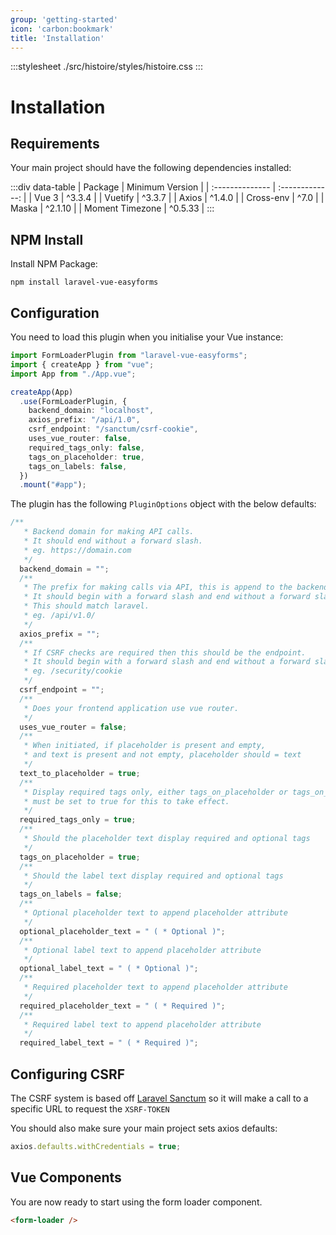 ```yaml
---
group: 'getting-started'
icon: 'carbon:bookmark'
title: 'Installation'
---
```

:::stylesheet ./src/histoire/styles/histoire.css :::

# Installation

## Requirements

Your main project should have the following dependencies installed:

:::div data-table
| Package         | Minimum Version |
| :-------------- | :-------------: |
| Vue 3           |     ^3.3.4      |
| Vuetify         |     ^3.3.7      |
| Axios           |     ^1.4.0      |
| Cross-env       |      ^7.0       |
| Maska           |     ^2.1.10     |
| Moment Timezone |     ^0.5.33     |
:::

## NPM Install

Install NPM Package:

```shell
npm install laravel-vue-easyforms
```

## Configuration

You need to load this plugin when you initialise your Vue instance:

````typescript
import FormLoaderPlugin from "laravel-vue-easyforms";
import { createApp } from "vue";
import App from "./App.vue";

createApp(App)
  .use(FormLoaderPlugin, {
    backend_domain: "localhost",
    axios_prefix: "/api/1.0",
    csrf_endpoint: "/sanctum/csrf-cookie",
    uses_vue_router: false,
    required_tags_only: false,
    tags_on_placeholder: true,
    tags_on_labels: false,
  })
  .mount("#app");
````
The plugin has the following `PluginOptions` object with the below defaults:

````typescript
/**
   * Backend domain for making API calls.
   * It should end without a forward slash.
   * eg. https://domain.com
   */
  backend_domain = "";
  /**
   * The prefix for making calls via API, this is append to the backend domain.
   * It should begin with a forward slash and end without a forward slash.
   * This should match laravel.
   * eg. /api/v1.0/
   */
  axios_prefix = "";
  /**
   * If CSRF checks are required then this should be the endpoint.
   * It should begin with a forward slash and end without a forward slash.
   * eg. /security/cookie
   */
  csrf_endpoint = "";
  /**
   * Does your frontend application use vue router.
   */
  uses_vue_router = false;
  /**
   * When initiated, if placeholder is present and empty,
   * and text is present and not empty, placeholder should = text
   */
  text_to_placeholder = true;
  /**
   * Display required tags only, either tags_on_placeholder or tags_on_labels
   * must be set to true for this to take effect.
   */
  required_tags_only = true;
  /**
   * Should the placeholder text display required and optional tags
   */
  tags_on_placeholder = true;
  /**
   * Should the label text display required and optional tags
   */
  tags_on_labels = false;
  /**
   * Optional placeholder text to append placeholder attribute
   */
  optional_placeholder_text = " ( * Optional )";
  /**
   * Optional label text to append placeholder attribute
   */
  optional_label_text = " ( * Optional )";
  /**
   * Required placeholder text to append placeholder attribute
   */
  required_placeholder_text = " ( * Required )";
  /**
   * Required label text to append placeholder attribute
   */
  required_label_text = " ( * Required )";
````

## Configuring CSRF

The CSRF system is based off [Laravel Sanctum](https://laravel.com/docs/10.x/sanctum#spa-authenticating) so it will make a call to a specific URL to request the `XSRF-TOKEN`

You should also make sure your main project sets axios defaults:

````js
axios.defaults.withCredentials = true;
````

## Vue Components

You are now ready to start using the form loader component.

````html
<form-loader />
````
